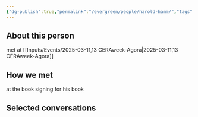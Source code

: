 ```yaml
---
{"dg-publish":true,"permalink":"/evergreen/people/harold-hamm/","tags":["people"]}
---
```


## About this person
met at [[Inputs/Events/2025-03-11,13 CERAweek-Agora\|2025-03-11,13 CERAweek-Agora]]

## How we met
at the book signing for his book

## Selected conversations
